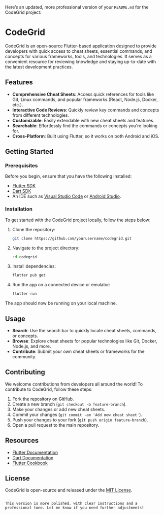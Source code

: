 Here’s an updated, more professional version of your `README.md` for the CodeGrid project:


# CodeGrid

CodeGrid is an open-source Flutter-based application designed to provide developers with quick access to cheat sheets, essential commands, and concepts for various frameworks, tools, and technologies. It serves as a convenient resource for reviewing knowledge and staying up-to-date with the latest development practices.

## Features

- **Comprehensive Cheat Sheets**: Access quick references for tools like Git, Linux commands, and popular frameworks (React, Node.js, Docker, etc.).
- **Interactive Code Reviews**: Quickly review key commands and concepts from different technologies.
- **Customizable**: Easily extendable with new cheat sheets and features.
- **Searchable**: Effortlessly find the commands or concepts you're looking for.
- **Cross-Platform**: Built using Flutter, so it works on both Android and iOS.

## Getting Started

### Prerequisites

Before you begin, ensure that you have the following installed:

- [Flutter SDK](https://docs.flutter.dev/get-started/install)
- [Dart SDK](https://dart.dev/get-dart)
- An IDE such as [Visual Studio Code](https://code.visualstudio.com/) or [Android Studio](https://developer.android.com/studio).

### Installation

To get started with the CodeGrid project locally, follow the steps below:

1. Clone the repository:

   ```bash
   git clone https://github.com/yourusername/codegrid.git
   ```

2. Navigate to the project directory:

   ```bash
   cd codegrid
   ```

3. Install dependencies:

   ```bash
   flutter pub get
   ```

4. Run the app on a connected device or emulator:

   ```bash
   flutter run
   ```

The app should now be running on your local machine.

## Usage

- **Search**: Use the search bar to quickly locate cheat sheets, commands, or concepts.
- **Browse**: Explore cheat sheets for popular technologies like Git, Docker, Node.js, and more.
- **Contribute**: Submit your own cheat sheets or frameworks for the community.

## Contributing

We welcome contributions from developers all around the world! To contribute to CodeGrid, follow these steps:

1. Fork the repository on GitHub.
2. Create a new branch (`git checkout -b feature-branch`).
3. Make your changes or add new cheat sheets.
4. Commit your changes (`git commit -am 'Add new cheat sheet'`).
5. Push your changes to your fork (`git push origin feature-branch`).
6. Open a pull request to the main repository.

## Resources

- [Flutter Documentation](https://docs.flutter.dev/)
- [Dart Documentation](https://dart.dev/guides)
- [Flutter Cookbook](https://docs.flutter.dev/cookbook)

## License

CodeGrid is open-source and released under the [MIT License](LICENSE).
```

This version is more polished, with clear instructions and a professional tone. Let me know if you need further adjustments!
